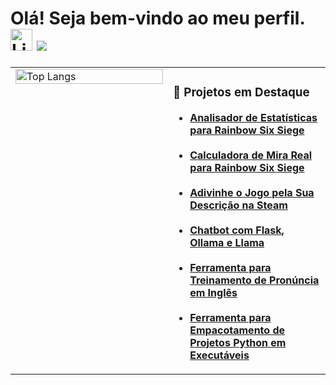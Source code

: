 # Olá! Seja bem-vindo ao meu perfil. [<img src="https://img.shields.io/badge/LinkedIn-0077B5?style=for-the-badge&logo=linkedin&logoColor=white" alt="LinkedIn" height="35">](https://www.linkedin.com/in/rhuan-toneto) ![](https://komarev.com/ghpvc/?username=RhuanToneto)

<table>
  <tr>
    <td valign="top" width="50%">
      <img src="https://github-readme-stats.vercel.app/api/top-langs?username=rhuantoneto&show_icons=true&theme=highcontrast&locale=pt-br&layout=donut-vertical&langs_count=20" alt="Top Langs" width="100%"/>
    </td>
    <td valign="top" width="50%">
      <h3>📂 Projetos em Destaque</h3>
      <ul>
        <li>
          <a href="https://github.com/RhuanToneto/R6MapStats">
            <b>Analisador de Estatísticas para Rainbow Six Siege</b>
          </a>
        </li>
        <br>
        <li>
          <a href="https://github.com/RhuanToneto/R6CalculadoraMiraReal">
            <b>Calculadora de Mira Real para Rainbow Six Siege</b>
          </a>
        </li>
        <br>
        <li>
          <a href="https://github.com/RhuanToneto/SteamGameGuess">
            <b>Adivinhe o Jogo pela Sua Descrição na Steam</b>
          </a>
        </li>
        <br>
        <li>
          <a href="https://github.com/RhuanToneto/ChatBot">
            <b>Chatbot com Flask, Ollama e Llama</b>
          </a>
        </li>
        <br>
        <li>
          <a href="https://github.com/RhuanToneto/EnglishPronounce">
            <b>Ferramenta para Treinamento de Pronúncia em Inglês</b>
          </a>
        </li>
        <br>
        <li>
          <a href="https://github.com/RhuanToneto/PythonProjectPackager">
            <b>Ferramenta para Empacotamento de Projetos Python em Executáveis</b>
          </a>
        </li>
      </ul>
    </td>
  </tr>
</table>
